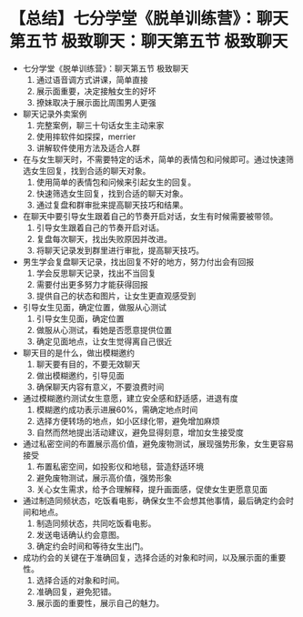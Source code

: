 # 【总结】七分学堂《脱单训练营》：聊天第五节  极致聊天：聊天第五节  极致聊天

-   七分学堂《脱单训练营》：聊天第五节  极致聊天
    1.  通过语音调方式讲课，简单直接
    2.  展示面重要，决定接触女生的好坏
    3.  撩妹取决于展示面比周围男人更强
-   聊天记录外卖案例
    1.  完整案例，聊三十句话女生主动来家
    2.  使用摔软件如探探，merrier
    3.  讲解软件使用方法及适合人群
-   在与女生聊天时，不需要特定的话术，简单的表情包和问候即可。通过快速筛选女生回复，找到合适的聊天对象。
    1.  使用简单的表情包和问候来引起女生的回复。
    2.  快速筛选女生回复，找到合适的聊天对象。
    3.  通过复盘和群审批来提高聊天技巧和结果。
-   在聊天中要引导女生跟着自己的节奏开启对话，女生有时候需要被带领。
    1.  引导女生跟着自己的节奏开启对话。
    2.  复盘每次聊天，找出失败原因并改进。
    3.  将聊天记录发到群里进行审批，提高聊天技巧。
-   男生学会复盘聊天记录，找出回复不好的地方，努力付出会有回报
    1.  学会反思聊天记录，找出不当回复
    2.  需要付出更多努力才能获得回报
    3.  提供自己的状态和图片，让女生更直观感受到
-   引导女生见面，确定位置，做服从心测试
    1.  引导女生见面，确定位置
    2.  做服从心测试，看她是否愿意提供位置
    3.  确定见面地点，让女生觉得离自己很近
-   聊天目的是什么，做出模糊邀约
    1.  聊天要有目的，不要无效聊天
    2.  做出模糊邀约，引导见面
    3.  确保聊天内容有意义，不要浪费时间
-   通过模糊邀约测试女生意愿，建立安全感和舒适感，进退有度
    1.  模糊邀约成功表示进展60%，需确定地点时间
    2.  选择方便转场的地点，如小区绿化带，避免增加麻烦
    3.  自然而然地提出活动建议，避免显得刻意，增加女生接受度
-   通过私密空间的布置展示高价值，避免废物测试，展现强势形象，女生更容易接受
    1.  布置私密空间，如投影仪和地毯，营造舒适环境
    2.  避免废物测试，展示高价值，强势形象
    3.  关心女生需求，给予合理解释，提升画面感，促使女生更愿意见面
-   通过制造同频状态，吃饭看电影，确保女生不会想其他事情，最后确定约会时间和地点。
    1.  制造同频状态，共同吃饭看电影。
    2.  发送电话确认约会意图。
    3.  确定约会时间和等待女生出门。
-   成功约会的关键在于准确回复，选择合适的对象和时间，以及展示面的重要性。
    1.  选择合适的对象和时间。
    2.  准确回复，避免犯错。
    3.  展示面的重要性，展示自己的魅力。